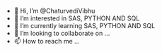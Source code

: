- 👋 Hi, I’m @ChaturvediVibhu
- 👀 I’m interested in SAS, PYTHON AND SQL
- 🌱 I’m currently learning SAS, PYTHON AND SQL
- 💞️ I’m looking to collaborate on ...
- 📫 How to reach me ...

<!---
ChaturvediVibhu/ChaturvediVibhu is a ✨ special ✨ repository because its `README.md` (this file) appears on your GitHub profile.
You can click the Preview link to take a look at your changes.
--->
